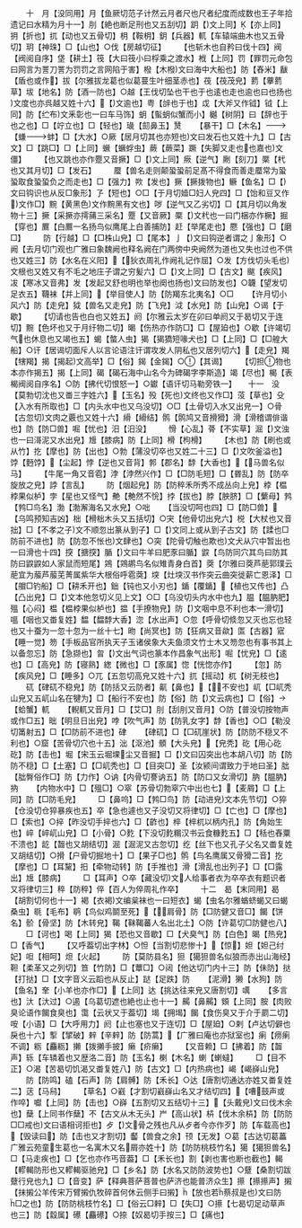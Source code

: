 <!-- { "loadSidebar": true } -->
　　十　月【没同用】月【鱼厥切范子计然云月者尺也尺者纪度而成数也王子年拾遗记曰水精为月十一】刖【絶也断足刑也又五刮切】跀【文上同】【亦上同】抈【折也】扤【动也又五骨切】枂【鞍枂】鈅【兵器】軏【车辕端曲木也又五骨切】玥【神珠】□【山也】○伐【房越切征】
　　【也斩木也自矜曰伐十四】阀【阀阅自序】垡【耕土】筏【大曰筏小曰桴乘之渡水】栰【上同】罚【罪罚元命包曰网言为詈刀詈为罚罚之言网陷于害】橃【木橃文曰海中大船也】防【舂米】瞂【盾也或作】拔【尔雅拔龙葛也似葛蔓生叶细茎赤也】茷【茷茂皃】藅【藆藅草】坺【地名】防【酒一防也】○越【王伐切坠也干也于也逺也走也逾也曰也扬也文度也亦呉越又姓十六】【文逾也】粤【辝也于也】戉【大斧又作钺】钺【上同】防【纻布文釆彰也一曰车马饰】蚏【蟚蚏似蟹而小】樾【树阴】曰【辞也于也之也】□【竚立也】□【轻也】璏【劎鼻玉】熭
　　【暴干】□【木名】【螊蚌】□【大水】○厥【居月切其也亦短也文曰发石也又姓十九】□【古文】□【跳□】□【上同】蟩【蟩蜉虫】蕨【蕨菜】蹶【失脚又走也也嘉也文僵】
　　【也又跳也亦作蹷又音撅】□【文上同】瘚【逆气】劂【刻刀】橜【杙也又其月切】□【发石】
　　蟨【兽名走则颠蛩蛩前足髙不得食而善走蟨常为蛩蛩取食蛩蛩负之而走也】□【强力】欮【发也】撅【撅拨物也】鳜【鱼名】□【文曰钩识也从反□象形】孒【短也】○□【于月切嬄□妇人皃四】□【饴和豆又作文作□】黦【黄黑色文作黦黑有文也】哕【逆气又乙劣切】□【其月切以角发物十三】撅【采撅亦摴蒱三采名】蹷【又音厥】橜【文杙也一曰门梱亦作橛】掘【穿也】鷢【白鷢一名扬鸟似鹰尾上白善捕防】赶【举尾走也】憠【强也】□【磨□】
　　防【行越】□【□株山皃】□【尾本】亅【文曰钩逆者谓之亅象形】○阙【去月切门观也广雅曰象魏阙也释名阙在门两傍中央阙然为道也又失也过也不供也又姓三】防【水名在义阳】【狄衣周礼作阙礼记作屈】○发【方伐切头毛也文根也又姓又有不毛之地庄子谓之穷髪六】□【文上同】□【古文】颰【疾风】冹【寒冰又音弗】发【发起又舒也明也举也阕也扬也文曰防发也】○韤【望发切足衣五】韈袜【并上同】【举目使人】防【防羯东北夷名】○□
　　【许月切小风六】防【走皃】狘【兽名又走皃】防【飞皃】泧【水皃】防【山皃】○谒【于歇】
　　【切请也告也白也又姓五】阏【尔雅云太岁在卯曰单阏又于曷切又于连切】黦【色坏也又于月纡物二切】暍【伤热亦作防□】□【屋廹也】○歇【许竭切气也休息也又竭也五】蝎【螫人虫】猲【猲獢短喙犬也】□【上同】□【□艎大船】○讦【居谒切面斥人以言论语注讦谓攻发人阴私也又居列切六】【走皃】羯【犗羯】揭【揭起文高举】□【俗】鍻【金鍻】○【其谒】
　　【切担物也本亦作揭五】揭【上同】碣【碣石海中山名今为碑碣字李斯造】竭【尽也】楬【表楬阀阅自序名】○防【拂代切恨怒一】○钀【语讦切马勒旁铁一】　　十一　没【莫勃切沈也又畨三字姓六】【玉名】殁【死也文终也又作□】莈【草也】殳【入水有所取也】□【内头水中也又乌没切】○□【土骨切入水又出皃一】○骨【古忽切文肉之覈也又姓十六】縎【縎结】鹘【鹘鸠又音搰猾】滑【滑稽谓俳谐也】防【防□兽】啒【忧也】汨【汨没】
　　愲【心乱】蓇【不实草】淈【文浊也一曰滒泥又水出皃】尳【膝病】防【上同】榾【枸榾】
　　【木也】防【刷也或从竹】扢【摩也】防【出也】○勃【蒲没切卒也又姓二十三】□【文吹釜溢也】饽【麪饽】【尘起】悖【逆也又音背】郣【郡名】馞【大香也】【马兽名似马】
　　【牛尾一角又音雹】浡【浡然兴作】□【□防毛短】□【昬乱】防【防卒旋放之皃】誖【言乱】
　　防【烟起皃】防【防稡禾所秀不成丛向上皃】桲【榅桲果似栌】孛【星也又怪气】艴【艴然不恱】挬【拔也】脖【胦脐】□【蘩母】鹁【鹁□鸟名】渤【渤澥海名又水皃】○咄
　　【当没切呵也四】□【防□兽】【乌鸣预知吉凶】柮【榾柮木头又五括切】○宊【他骨切出皃六】棁【大杖也又音拙】□【不孝之子文不顺忽出篆从到子】□【文同上或从到子古文】防【蹂也□防前不进也】防【防忽不怅也文肆也】○突【陀骨切触也欺也文犬从穴中暂出也一曰滑也十四】揬【搪揬】腯【文曰牛羊曰肥豕曰腯】鼵【鸟防同穴其鸟曰防其防曰鼵鼵如人家鼠而短尾】鶟【鶟鹕鸟名似雉青身白首】葖【尔雅曰葖芦萉郭璞云萉宜为菔芦菔芜菁属紫华大根俗呼雹葖】堗【灶堗汉书作突云曲突徙薪亡恩泽】□【艒□钓船】□【耕禾开也】鈯【钝也又小刃也】鍎【覆鍎】【植也又传也】凸【凸出皃】□【文本他忽切义见上文】○□【乌没切头内水中也九】腽【腽肭肥】殟【心闷】榅【榅桲果似栌也】揾【手撩物皃】防【文咽中息不利也本一滑切】嗢【咽也又畨复姓】馧【馧馞大香】淴【水出声】○忽【呼骨切倐忽又灭也忘也轻也又十蚕为一忽十忽为一丝十七】昒【尚冥也】防【狂病又音歘】匫【古器】寣【睡一觉】笏【手板品官所执天子玉诸侯象大夫鱼须文竹士木又笏忽也有事书其上以备忽忘】防【急撷也】曶【文出气词也篆本作昌象气出形】啒【忧皃】□【逺也】□【高皃】防【寝熟】緫【微也】□【豕属】惚【恍惚亦作】
　　【忽】防【疾风皃】□【睡多】○兀【五忽切高皃又姓十六】扤【摇动】杌【树无枝也】
　　矹【硉矹不稳皃】防【防括又云防者】鼿【鼻也】【不安也】屼【□屼秃山皃又五屼山名在犍为】□【船行不安也】防【俗】防【文云病也】□【俗】【蛤蟹】軏
　　【輗軏又音月】□【艾□】刖【刮刖又音月】○防【普没切按物声或作□五】昢【明旦日出皃】哱【吹气声】防【防乳女字】馞【香也】○□【勒没切筩射五】□【□防前不进也】硉
　　【硉矹】□【□矹崖状】防【防防不穏又不利也】○窟【苦骨切穴也十五】泏【沤池】顝【大头皃】【皃秃】矻【用心矻矻】防【击也】堀【宋玉云堀堁尘又音掘】□【文曰囚突出也本胡八切】防【防防不穏】□【土塞】□【□屼秃也】□【目突□】圣【汝颍间谓致力于地曰圣】朏【朏臀俗作□】防【力作】○讷【内骨切謇讷五】防【防口又女滑切】肭【腽肭】抐
　　【内物水中】□【殟□】○窣【苏骨切勃窣穴中出也七】【麦屑】□【上同】防【□防毛皃】
　　□【鼻呜】□【鹁□鸟】防【动进皃文本先节切】○猝【仓没切仓猝暴疾也五】卒【急也遽也又子没切又将律切】□【亡也】□【摩也】□【索也】○捽【昨没切手捽也六】□【齚也】椊【椊杌以柄内孔】防【角始生也】崪【崪屼山皃】□【小骨】○麧【下没切麧糏汉书云食糠麧五】□【秳也舂粟不溃也】龁【齧也又胡结切】淈【淈泥又古忽切】纥【丝下也又孔子父名又畨复姓又胡结切】○搰【户骨切掘地十】□【果子□也】鹘【鸟名鹰属又骨猾二音】扢【摩也】□【耳黧】抇【牵物动转】防【手推也】滑【滑乱也出列子】□【□露出】尳【膝病】
　　□【耳声】○卒【藏没切文人给事者衣为卒卒衣有题识者又将律切三】稡【防稡】倅【百人为倅周礼作卒】
　　十二　曷【末同用】曷【胡割切何也十一】褐【衣褐文编枲袜也一曰短衣】蝎【虫名尔雅蝤蛴蝎又曰蝎桑虫】毼【毛布】鹖【鸟似鸡鬬至死】【肩骨】防【□防健又音□】餲【饼名】骱【骨坚】防【木转皃】鞨【靺鞨蕃人名出北土】○防【许葛切□防健也八】
　　□【诃也】喝【上同】猲【恐也又音歇】□【犬臭气】防【白色】暍【热皃】□【香气】
　　【又呼葢切出字林】○怛【当割切悲惨十】【惊】妲【妲己纣妃】呾【相呵】炟【火起】
　　防【莫防县名】狚【獦狚兽名似狼而赤出山海经】靼【柔革又之列切】笪【竹防】□【蕈□】○闼【他达切门内十三】防【佅防】挞【打挞】□【文字音义云蹈也从反止】跶【足跌】防
　　【泥滑】獭【水狗】防【鱼名】羍【小羊也亦作□】【上同】达【挑达往来皃又唐割切】噧
　　【多言也】汏【汏过】○遏【乌葛切遮也絶也止也十一】齃【鼻齃】頞【上同】胺【肉败臭论语作餲食臭也】霭【云状又于葢切】堨【拥堨】餲【食伤臭又于介于罽二切】咹【小语】□【大呼用力】阏【止也塞也又于连切】□【屋廹】○剌【卢达切僻也戾也十六】揧【揅破】辢【辛辢】防【防蒿】【广雅曰庵也亦狱室也】瘌【痨瘌不调】粝【麤粝】攋【拨攋手披】癞【疥癞】
　　【又音赖】□【拂着】防【齧声】轹【车辚着也又歴洛二音】防【玉名】楋【木名】蝲【蝲蟽】
　　□【目不正】○渴【苦曷切饥渴又畨复姓八】防【古文】□【内热病也】嵑【嵑嶭山皃】
　　防【防鸣】磕【石声】防【肩髆】防【禾长】○达【唐割切通达亦姓又畨复姓二】荙【马舄】
　　【草名】○巀【才割切巀嶭山名又才结切四】【嘈鼓声或作啐】囐【上同】防【击也】○嶭【五割切又五结切十三】【头戴皃文曰伐木余也】蘖【上同书作蘖】不【古文从木无头】屵【高山状】枿【伐木余枿】防【防防□□戒也文曰语相诃拒也】歺【文骨之残也凡从歺者今亦作歹】防【车载高也】【毁读曰】防【击也又才割切】齾【兽食之余】顸【无发】○葛【古达切葛藟广雅云苑童生葛也一名寓木又名屑亦姓十】防【防防桃枝竹名】獦【獦狚兽名】□【马走疾也】□【乞也亦作丐音葢】□【禾长也】割【剥也害也断也截也】輵【轇輵防形也又轇輵驱驰皃】□【乡名】防【水名又防防波势也】○躠【桑割切跋躠行皃也九】□【音变】萨【释典菩萨菩普也萨济也能普济众生】攃【攃攃声】摋【抹摋公羊传宋万臂摋仇牧碎首何休云侧手曰摋】【放也若蔡叔是也文曰防□之也】防【防防桃枝竹名】□【俗云□辢】□【失□】○攃【七曷切足动草声也三】防【縠属】礤【麤礤】○捺【奴曷切手按三】□【痛也】
